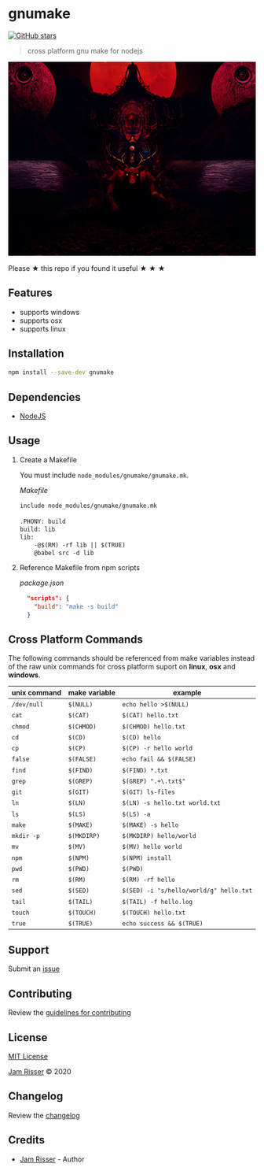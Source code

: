 # gnumake

[![GitHub stars](https://img.shields.io/github/stars/codejamninja/gnumake.svg?style=social&label=Stars)](https://github.com/codejamninja/gnumake)

> cross platform gnu make for nodejs

![](assets/node-gnumake.png)

Please ★ this repo if you found it useful ★ ★ ★

## Features

- supports windows
- supports osx
- supports linux

## Installation

```sh
npm install --save-dev gnumake
```

## Dependencies

- [NodeJS](https://nodejs.org)

## Usage

1. Create a Makefile

    You must include `node_modules/gnumake/gnumake.mk`.

    _Makefile_
    ```make
    include node_modules/gnumake/gnumake.mk

    .PHONY: build
    build: lib
    lib:
    	-@$(RM) -rf lib || $(TRUE)
    	@babel src -d lib
    ```

2. Reference Makefile from npm scripts

    _package.json_
    ```json
      "scripts": {
        "build": "make -s build"
      }
    ```

## Cross Platform Commands

The following commands should be referenced from make variables instead of the raw
unix commands for cross platform suport on **linux**, **osx** and **windows**.

| unix command | make variable | example                                 |
| -----------  | ------------- | --------------------------------------- |
| `/dev/null`  | `$(NULL)`     | `echo hello >$(NULL)`                   |
| `cat`        | `$(CAT)`      | `$(CAT) hello.txt`                      |
| `chmod`      | `$(CHMOD)`    | `$(CHMOD) hello.txt`                    |
| `cd`         | `$(CD)`       | `$(CD) hello`                           |
| `cp`         | `$(CP)`       | `$(CP) -r hello world`                  |
| `false`      | `$(FALSE)`    | `echo fail && $(FALSE)`                 |
| `find`       | `$(FIND)`     | `$(FIND) *.txt`                         |
| `grep`       | `$(GREP)`     | `$(GREP) ".+\.txt$"`                    |
| `git `       | `$(GIT)`      | `$(GIT) ls-files`                       |
| `ln`         | `$(LN)`       | `$(LN) -s hello.txt world.txt`          |
| `ls`         | `$(LS)`       | `$(LS) -a`                              |
| `make`       | `$(MAKE)`     | `$(MAKE) -s hello`                      |
| `mkdir -p`   | `$(MKDIRP)`   | `$(MKDIRP) hello/world`                 |
| `mv`         | `$(MV)`       | `$(MV) hello world`                     |
| `npm`        | `$(NPM)`      | `$(NPM) install`                        |
| `pwd`        | `$(PWD)`      | `$(PWD)`                                |
| `rm`         | `$(RM)`       | `$(RM) -rf hello`                       |
| `sed`        | `$(SED)`      | `$(SED) -i "s/hello/world/g" hello.txt` |
| `tail`       | `$(TAIL)`     | `$(TAIL) -f hello.log`                  |
| `touch`      | `$(TOUCH)`    | `$(TOUCH) hello.txt`                    |
| `true`       | `$(TRUE)`     | `echo success && $(TRUE)`               |

## Support

Submit an [issue](https://github.com/codejamninja/gnumake/issues/new)

## Contributing

Review the [guidelines for contributing](https://github.com/codejamninja/gnumake/blob/master/CONTRIBUTING.md)

## License

[MIT License](https://github.com/codejamninja/gnumake/blob/master/LICENSE)

[Jam Risser](https://codejam.ninja) © 2020

## Changelog

Review the [changelog](https://github.com/codejamninja/gnumake/blob/master/CHANGELOG.md)

## Credits

- [Jam Risser](https://codejam.ninja) - Author
